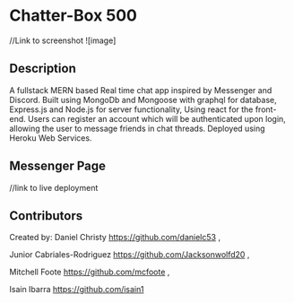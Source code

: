 # Chatter-Box 500
//Link to screenshot ![image]

## Description

A fullstack MERN based Real time chat app inspired by Messenger and Discord. Built using MongoDb and Mongoose with graphql for database, Express.js and Node.js for server functionality, Using react for the front-end. Users can register an account which will be authenticated upon login, allowing the user to message friends in chat threads. Deployed using Heroku Web Services.

## Messenger Page
//link to live deployment

## Contributors

Created by:
Daniel Christy
https://github.com/danielc53 ,

Junior Cabriales-Rodriguez
https://github.com/Jacksonwolfd20 ,

Mitchell Foote
https://github.com/mcfoote ,

Isain Ibarra
https://github.com/isain1
